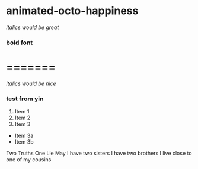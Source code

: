 # animated-octo-happiness

*italics would be great*

### bold font
=======
=======
*italics would be nice*
### test from yin
1. Item 1
2. Item 2
3. Item 3
 * Item 3a
 * Item 3b

Two Truths One Lie May
I have two sisters
I have two brothers
I live close to one of my cousins

